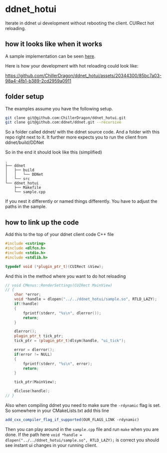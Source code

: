 # ddnet_hotui
Iterate in ddnet ui development without rebooting the client. CUIRect hot reloading.

## how it looks like when it works

A sample implementation can be seen [here](https://github.com/ChillerDragon/ddnet/commit/95695caadde37c4201c01c5c8d08f2068d3cfd8b).

Here is how your development with hot reloading could look like:

https://github.com/ChillerDragon/ddnet_hotui/assets/20344300/85bc7a03-98a4-4fb1-b389-2cd2959a0911

## folder setup

The examples assume you have the following setup.
```bash
git clone git@github.com:ChillerDragon/ddnet_hotui.git
git clone git@github.com:ddnet/ddnet.git --recursive
```

So a folder called ddnet/ with the ddnet source code.
And a folder with this repo right next to it. It further more expects you to run the client from ddnet/build/DDNet

So in the end it should look like this (simplified)
```
.
├── ddnet
│   ├── build
│   │   └── DDNet
│   └── src
└── ddnet_hotui
    ├── Makefile
    └── sample.cpp
```

If you nest it differently or named things differently. You have to adjust the paths in the sample.


## how to link up the code

Add this to the top of your ddnet client code C++ file
```C++
#include <cstring>
#include <dlfcn.h>
#include <stdio.h>
#include <stdlib.h>

typedef void (*plugin_ptr_t)(CUIRect &View);
```

And this in the method where you want to do hot reloading
```C++
// void CMenus::RenderSettings(CUIRect MainView)
// {
	char *error;
	void *handle = dlopen("../../ddnet_hotui/sample.so", RTLD_LAZY);
	if(!handle)
	{
		fprintf(stderr, "%s\n", dlerror());
		return;
	}

	dlerror();
	plugin_ptr_t tick_ptr;
	tick_ptr = (plugin_ptr_t)dlsym(handle, "ui_tick");

	error = dlerror();
	if(error != NULL)
	{
		fprintf(stderr, "%s\n", error);
		return;
	}

	tick_ptr(MainView);

	dlclose(handle);
// }
```

Also when compiling ddnet you need to make sure the ``-rdynamic`` flag is set.
So somewhere in your CMakeLists.txt add this line
```cmake
add_cxx_compiler_flag_if_supported(OUR_FLAGS_LINK -rdynamic)
```

Then you can play around in the ``sample.cpp`` file and run ``make`` when you are done. If the path here ``void *handle = dlopen("../../ddnet_hotui/sample.so", RTLD_LAZY);`` is correct you should see instant ui changes in your running client.

